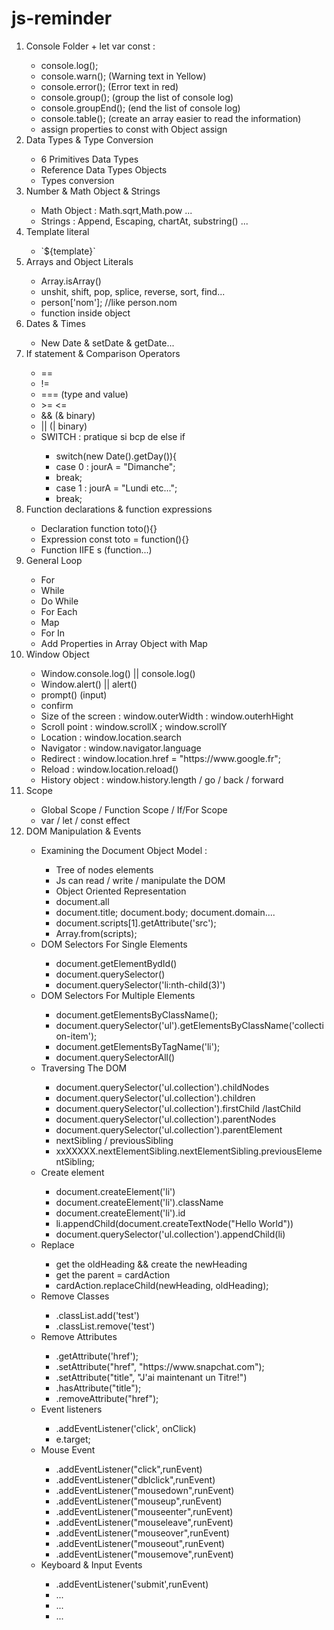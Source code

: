# js-reminder
<ol>
  <li>Console Folder + let var const : </li>
  <ul>
    <li>console.log(); <br/></li>
    <li>console.warn(); (Warning text in Yellow) <br/></li>
    <li>console.error(); (Error text in red) <br/></li>
    <li>console.group(); (group the list of console log) <br/></li>
    <li>console.groupEnd(); (end the list of console log) <br/></li>
    <li>console.table(); (create an array easier to read the information) <br/></li>
    <li>assign properties to const with Object assign</li>
  </ul>
  <li>Data Types & Type Conversion</li>
    <ul>
      <li>6 Primitives Data Types  <br/></li>
      <li>Reference Data Types Objects <br/></li>
      <li>Types conversion <br/></li>
    </ul>
  <li>Number & Math Object & Strings</li>
    <ul>
      <li>Math Object : Math.sqrt,Math.pow ...<br/></li>
      <li>Strings : Append, Escaping, chartAt, substring() ...<br/></li>
    </ul>
  <li>Template literal</li>
    <ul>
      <li> `${template}`<br/></li>
    </ul>
   <li>Arrays and Object Literals</li>
    <ul>
      <li>Array.isArray()<br/></li>
      <li>unshit, shift, pop, splice, reverse, sort, find...<br/></li>
      <li>person['nom']; //like person.nom<br/></li>
      <li>function inside object<br/></li>
    </ul>
    <li>Dates & Times</li>
    <ul>
      <li>New Date & setDate & getDate...<br/></li>
    </ul>
    <li>If statement & Comparison Operators</li>
    <ul>
      <li> == <br/></li>
      <li> != <br/></li>
      <li> === (type and value) <br/></li>
      <li>>= <= <br/></li>
      <li>&& (& binary)<br/></li>
      <li>||  (| binary)<br/></li>
      <li> SWITCH : pratique si bcp de else if <br/></li>
        <ul>
          <li>switch(new Date().getDay()){</li>
          <li>case 0 : jourA = "Dimanche";</li>
          <li> break;</li>
          <li>case 1 : jourA = "Lundi etc...";</li>
          <li> break;</li>
        </ul>
      </ul>
      <li>Function declarations & function expressions</li>
        <ul>
          <li>Declaration function toto(){}</li>
          <li>Expression const toto = function(){}</li>
          <li>Function IIFE s (function...)</li>
        </ul>
      <li>General Loop</li>
        <ul>
          <li>For</li>
          <li>While</li>
          <li>Do While</li>
          <li>For Each</li>
          <li>Map</li>
          <li>For In</li>
          <li>Add Properties in Array Object with Map</li>
        </ul>
      <li>Window Object</li>
        <ul>
          <li>Window.console.log() || console.log()</li>
          <li>Window.alert() || alert()</li>
          <li>prompt() (input)</li>
          <li>confirm</li>
          <li> Size of the screen : window.outerWidth : window.outerhHight</li>
          <li>Scroll point : window.scrollX ; window.scrollY</li>
          <li>Location : window.location.search</li>
          <li>Navigator : window.navigator.language</li>
          <li>Redirect : window.location.href = "https://www.google.fr";</li>
          <li>Reload : window.location.reload()</li>
          <li>History object : window.history.length / go / back / forward</li>
        </ul>
         <li>Scope</li>
         <ul>
          <li>Global Scope / Function Scope / If/For Scope</li>
          <li>var / let / const effect</li>
         </ul>
         <li>DOM Manipulation & Events</li>
          <ul>
           <li> Examining the Document Object Model : </li>
            <ul>
              <li>Tree of nodes elements</li>
              <li>Js can read / write / manipulate the DOM</li>
              <li>Object Oriented Representation</li>
              <li>document.all</li>
              <li>document.title; document.body; document.domain....</li>
              <li>document.scripts[1].getAttribute('src');</li>
              <li>Array.from(scripts);</li>
            </ul>
            <li>DOM Selectors For Single Elements</li>
               <ul>
                <li>document.getElementBydId()</li>
                <li>document.querySelector()</li>
                <li>document.querySelector('li:nth-child(3)')</li>
              </ul>
            <li>DOM Selectors For Multiple Elements</li>
               <ul>
                <li>document.getElementsByClassName();</li>
                <li>document.querySelector('ul').getElementsByClassName('collection-item');</li>
                <li>document.getElementsByTagName('li');</li>
                <li>document.querySelectorAll()</li>
              </ul>
            <li>Traversing The DOM</li>
              <ul>
                <li>document.querySelector('ul.collection').childNodes</li>
                <li>document.querySelector('ul.collection').children</li>
                <li>document.querySelector('ul.collection').firstChild /lastChild</li>
                <li>document.querySelector('ul.collection').parentNodes</li>
                <li>document.querySelector('ul.collection').parentElement</li>
                <li>nextSibling / previousSibling</li>
                <li>xxXXXXX.nextElementSibling.nextElementSibling.previousElementSibling;</li>
              </ul>
            <li>Create element</li>
              <ul>
                <li>document.createElement('li')</li> 
                <li>document.createElement('li').className</li> 
                <li>document.createElement('li').id</li> 
                <li>li.appendChild(document.createTextNode("Hello World"))</li>
                <li>document.querySelector('ul.collection').appendChild(li)</li>
              </ul>
              <li>Replace</li>
                <ul>
                  <li>get the oldHeading && create the newHeading</li>
                  <li>get the parent = cardAction</li>
                  <li>cardAction.replaceChild(newHeading, oldHeading);</li>
                </ul>
              <li>Remove Classes</li>
                <ul>
                  <li>.classList.add('test')</li>
                   <li>.classList.remove('test')</li>
                </ul>
              <li>Remove Attributes</li>
                <ul>
                  <li>.getAttribute('href');</li>
                   <li>.setAttribute("href", "https://www.snapchat.com");</li>
                   <li>.setAttribute("title", "J'ai maintenant un Titre!")</li>
                   <li>.hasAttribute("title");</li>
                   <li>.removeAttribute("href");</li>
                </ul>
                <li>Event listeners</li>
                  <ul>
                    <li>.addEventListener('click', onClick)</li>
                    <li>e.target;</li>
                  </ul>
                 <li>Mouse Event</li>
                  <ul>
                    <li>.addEventListener("click",runEvent)</li>
                    <li>.addEventListener("dblclick",runEvent)</li>
                    <li>.addEventListener("mousedown",runEvent)</li>
                    <li>.addEventListener("mouseup",runEvent)</li>
                    <li>.addEventListener("mouseenter",runEvent)</li>
                    <li>.addEventListener("mouseleave",runEvent)</li>
                    <li>.addEventListener("mouseover",runEvent)</li>
                    <li>.addEventListener("mouseout",runEvent)</li>
                    <li>.addEventListener("mousemove",runEvent)</li>
                  </ul>
                   <li>Keyboard & Input Events</li>
                   <ul>
                    <li>.addEventListener('submit',runEvent)</li>
                    <li>...</li>
                    <li>...</li>
                    <li>...</li>
                   </ul>
          </ul>
    </ul>
</ol>
